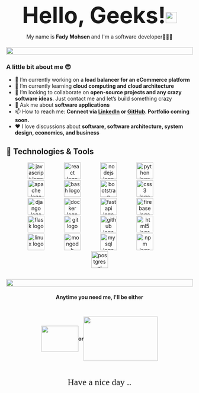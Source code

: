

<p style="font-size:60px;margin-bottom:0px" align="center"><strong>Hello, Geeks!<img src="https://raw.githubusercontent.com/MartinHeinz/MartinHeinz/master/wave.gif" width="30px" height="30px" /></strong></p>
<p align="center" style="margin-bottom:20px">
My name is <strong>Fady Mohsen </strong> and I'm a software developer👨🏻‍💻
</p>
<!-- - 📫 How to reach me: [fadymohsen62@gmail.com](mailto:fadymohsen62@gmail.com); -->
<!-- - 🔗 My website: [https://www.xxx.com/](https://www.xxx.com/) -->

<!--📏LINE-->
<img src="https://i.imgur.com/dBaSKWF.gif" height="20" width="100%">

### A little bit about me 😎
* 🔭 I’m currently working on a <strong>load balancer for an eCommerce platform</strong>
* 🌱 I’m currently learning <strong>cloud computing and cloud architecture</strong>
* 🤝 I’m looking to collaborate on <strong>open-source projects and any crazy software ideas</strong>. Just contact me and let’s build something crazy
* 💬 Ask me about <strong>software applications</strong>
* 📫 How to reach me:  <strong>Connect via [LinkedIn](https://linkedin.com/in/fadymohsen1) or [GitHub](https://github.com/fadym66). Portfolio coming soon.</strong>
* ❤️  I love discussions about <strong>software, software architecture, system design, economics, and business</strong>


## 🔧 Technologies & Tools
<div align="center" style="width:80%; height: auto; margin-inline:auto;margin-bottom:30px">
  <img src="https://cdn.jsdelivr.net/gh/devicons/devicon/icons/javascript/javascript-original.svg" height="45" alt="javascript logo"  />
  <img width="45" />
  <img src="https://cdn.jsdelivr.net/gh/devicons/devicon/icons/react/react-original.svg" height="45" alt="react logo"  />
  <img width="45" />
  <img src="https://cdn.jsdelivr.net/gh/devicons/devicon/icons/nodejs/nodejs-original.svg" height="45" alt="nodejs logo"  />
  <img width="45" />
  <img src="https://skillicons.dev/icons?i=py" height="45" alt="python logo"  />
  <img width="45" />
  <img src="https://cdn.jsdelivr.net/gh/devicons/devicon/icons/apache/apache-original.svg" height="45" alt="apache logo"  />
  <img width="45" />
  <img src="https://cdn.jsdelivr.net/gh/devicons/devicon/icons/bash/bash-original.svg" height="45" alt="bash logo"  />
  <img width="45" />
  <img src="https://cdn.jsdelivr.net/gh/devicons/devicon/icons/bootstrap/bootstrap-original.svg" height="45" alt="bootstrap logo"  />
  <img width="45" />
  <img src="https://cdn.jsdelivr.net/gh/devicons/devicon/icons/css3/css3-original.svg" height="45" alt="css3 logo"  />
  <img width="45" />
  <img src="https://cdn.jsdelivr.net/gh/devicons/devicon/icons/django/django-plain.svg" height="45" alt="django logo"  />
  <img width="45" />
  <img src="https://cdn.jsdelivr.net/gh/devicons/devicon/icons/docker/docker-original.svg" height="45" alt="docker logo"  />
  <img width="45" />
  <img src="https://cdn.jsdelivr.net/gh/devicons/devicon/icons/fastapi/fastapi-original.svg" height="45" alt="fastapi logo"  />
  <img width="45" />
  <img src="https://cdn.jsdelivr.net/gh/devicons/devicon/icons/firebase/firebase-plain.svg" height="45" alt="firebase logo"  />
  <img width="45" />
  <img src="https://cdn.jsdelivr.net/gh/devicons/devicon/icons/flask/flask-original.svg" height="45" alt="flask logo"  />
  <img width="45" />
  <img src="https://cdn.jsdelivr.net/gh/devicons/devicon/icons/git/git-original.svg" height="45" alt="git logo"  />
  <img width="45" />
  <img src="https://cdn.jsdelivr.net/gh/devicons/devicon/icons/github/github-original.svg" height="45" alt="github logo"  />
  <img width="45" />
  <img src="https://cdn.jsdelivr.net/gh/devicons/devicon/icons/html5/html5-original.svg" height="45" alt="html5 logo"  />
  <img width="45" />
  <img src="https://cdn.jsdelivr.net/gh/devicons/devicon/icons/linux/linux-original.svg" height="45" alt="linux logo"  />
  <img width="45" />
  <img src="https://cdn.jsdelivr.net/gh/devicons/devicon/icons/mongodb/mongodb-original.svg" height="45" alt="mongodb logo"  />
  <img width="45" />
  <img src="https://cdn.jsdelivr.net/gh/devicons/devicon/icons/mysql/mysql-original.svg" height="45" alt="mysql logo"  />
  <img width="45" />
  <img src="https://cdn.jsdelivr.net/gh/devicons/devicon/icons/npm/npm-original-wordmark.svg" height="45" alt="npm logo"  />
  <img width="45" />
  <img src="https://cdn.jsdelivr.net/gh/devicons/devicon/icons/postgresql/postgresql-original.svg" height="45" alt="postgresql logo"  />
</div>


<!--📏LINE-->
<img src="https://i.imgur.com/dBaSKWF.gif" height="20" width="100%">


<h4 align="center" >Anytime you need me, I'll be either</h4>

<div style="width: 100%; display: flex; justify-content:center; align-items: center; margin-top: 30px; margin-bottom: 30px">
<p align="center">
<img src="https://media.giphy.com/media/WUlplcMpOCEmTGBtBW/giphy.gif" align="center" height="70" width="100"> 
<p align="center">
<strong>or</strong> 
<p align="center">
<img src="https://media1.giphy.com/media/v1.Y2lkPTc5MGI3NjExMXZ3dm14c3V0bWkyZTZkeWMzYWdvOHB1djhyZW56aGI4dWdndWhuayZlcD12MV9pbnRlcm5hbF9naWZfYnlfaWQmY3Q9Zw/fhAwk4DnqNgw8/giphy.gif" height="120" width="200" align="center"> 

</div>
<p style="font-size:24px; font-family: 'Tangerine'" align="center">Have a nice day ..</p>
